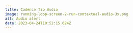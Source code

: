 ```yaml
---
title: Cadence Tip Audio
image: running-loop-screen-2-run-contextual-audio-3x.png
alt: Audio alert
date: 2023-04-24T19:52:15.624Z
---
```

